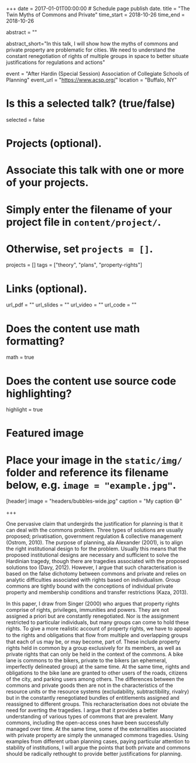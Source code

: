 +++
date = 2017-01-01T00:00:00  # Schedule page publish date.
title = "The Twin Myths of Commons and Private"
time_start = 2018-10-26
time_end = 2018-10-26

abstract = ""

abstract_short="In this talk, I will show how the myths of commons and private property are problematic for cities. We need to understand the constant renegotiation of rights of multiple groups in space to better situate justifications for regulations and actions"

event = "After Hardin (Special Session) Association of Collegiate Schools of Planning"
event_url = "https://www.acsp.org/"
location = "Buffalo, NY"

# Is this a selected talk? (true/false)
selected = false

# Projects (optional).
#   Associate this talk with one or more of your projects.
#   Simply enter the filename of your project file in `content/project/`.
#   Otherwise, set `projects = []`.
projects = []
tags = ["theory", "plans", "property-rights"]

# Links (optional).
url_pdf = ""
url_slides = ""
url_video = ""
url_code = ""

# Does the content use math formatting?
math = true

# Does the content use source code highlighting?
highlight = true

# Featured image
# Place your image in the `static/img/` folder and reference its filename below, e.g. `image = "example.jpg"`.
[header]
image = "headers/bubbles-wide.jpg"
caption = "My caption :smile:"

+++


One pervasive claim that undergirds the justification for planning is that it can deal with the commons problem. Three types of solutions are usually proposed; privatisation, government regulation & collective management (Ostrom, 2010). The purpose of planning, ala Alexander (2001), is to align the right institutional design to for the problem. Usually this means that the proposed institutional designs are necessary and sufficient to solve the Hardinian tragedy, though there are tragedies associated with the proposed solutions too (Davy, 2012). However, I argue that such characterisation is based on the false dichotomy between commons and private and relies on analytic difficulties associated with rights based on individualism. Group commons are tightly bound with the conceptions of individual private property and membership conditions and transfer restrictions (Kaza, 2013). 

In this paper, I draw from Singer (2000) who argues that  property rights comprise of  rights, privileges, immunities and powers. They are not assigned a priori but are constantly renegotiated. Nor is the assignment restricted to particular individuals, but many groups can come to hold these rights. To give a more realistic account of property rights, we have to appeal to the rights and obligations that ﬂow from multiple and overlapping groups that each of us may be, or may become, part of. These include property rights held in common by a group exclusively for its members, as well as private rights that can only be held in the context of the commons. A bike lane is commons to the bikers, private to the bikers (an ephemeral, imperfectly delineated group) at the same time. At the same time, rights and obligations to the bike lane are granted to other users of the roads, citizens of the city, and parking users among others. The differences between the commons and private goods then are not in the characteristics of the resource units or the resource systems (excludability, subtractibility, rivalry) but in the constantly renegotiated bundles of entitlements assigned and reassigned to different groups. This recharacterisation does not obviate the need for averting the tragedies. I argue that it provides a better understanding of various types of commons that are prevalent. Many commons, including the open-access ones have been successfully managed over time. At the same time, some of the externalities associated with private property are simply the unmanaged commons tragedies. Using examples from different urban planning cases, paying particular attention to stability of institutions, I will argue the points that both private and commons should be radically rethought to provide better justifications for planning.
